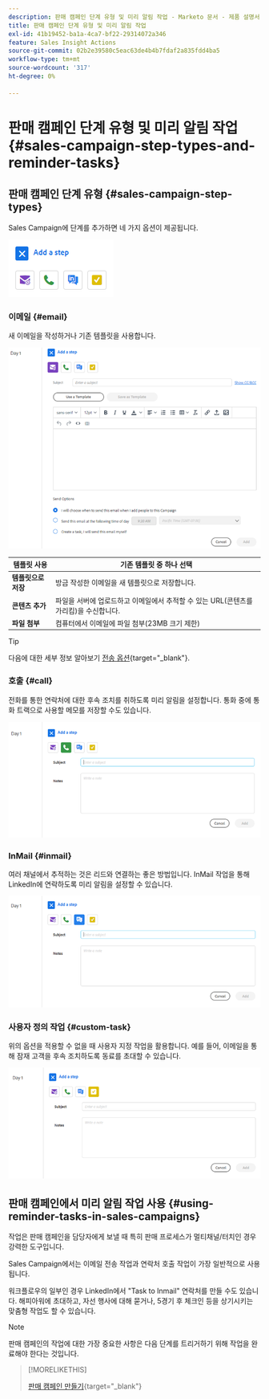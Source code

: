 ```yaml
---
description: 판매 캠페인 단계 유형 및 미리 알림 작업 - Marketo 문서 - 제품 설명서
title: 판매 캠페인 단계 유형 및 미리 알림 작업
exl-id: 41b19452-ba1a-4ca7-bf22-29314072a346
feature: Sales Insight Actions
source-git-commit: 02b2e39580c5eac63de4b4b7fdaf2a835fdd4ba5
workflow-type: tm+mt
source-wordcount: '317'
ht-degree: 0%

---
```


# 판매 캠페인 단계 유형 및 미리 알림 작업 {#sales-campaign-step-types-and-reminder-tasks}

## 판매 캠페인 단계 유형 {#sales-campaign-step-types}

Sales Campaign에 단계를 추가하면 네 가지 옵션이 제공됩니다.

![](assets/sales-campaign-step-types-and-reminder-tasks-1.png)

### 이메일 {#email}

새 이메일을 작성하거나 기존 템플릿을 사용합니다.

![](assets/sales-campaign-step-types-and-reminder-tasks-2.png)

| **템플릿 사용** | 기존 템플릿 중 하나 선택 |
|---|---|
| **템플릿으로 저장** | 방금 작성한 이메일을 새 템플릿으로 저장합니다. |
| **콘텐츠 추가** | 파일을 서버에 업로드하고 이메일에서 추적할 수 있는 URL(콘텐츠를 가리킴)을 수신합니다. |
| **파일 첨부** | 컴퓨터에서 이메일에 파일 첨부(23MB 크기 제한) |

>[!TIP]
>
>다음에 대한 세부 정보 알아보기 [전송 옵션](/help/marketo/product-docs/marketo-sales-insight/actions/campaigns/understanding-sales-campaign-send-options-for-email-steps.md){target="_blank"}.

### 호출 {#call}

전화를 통한 연락처에 대한 후속 조치를 취하도록 미리 알림을 설정합니다. 통화 중에 통화 트랙으로 사용할 메모를 저장할 수도 있습니다.

![](assets/sales-campaign-step-types-and-reminder-tasks-3.png)

### InMail {#inmail}

여러 채널에서 추적하는 것은 리드와 연결하는 좋은 방법입니다. InMail 작업을 통해 LinkedIn에 연락하도록 미리 알림을 설정할 수 있습니다.

![](assets/sales-campaign-step-types-and-reminder-tasks-4.png)

### 사용자 정의 작업 {#custom-task}

위의 옵션을 적용할 수 없을 때 사용자 지정 작업을 활용합니다. 예를 들어, 이메일을 통해 잠재 고객을 후속 조치하도록 동료를 초대할 수 있습니다.

![](assets/sales-campaign-step-types-and-reminder-tasks-5.png)

## 판매 캠페인에서 미리 알림 작업 사용 {#using-reminder-tasks-in-sales-campaigns}

작업은 판매 캠페인을 담당자에게 보낼 때 특히 판매 프로세스가 멀티채널/터치인 경우 강력한 도구입니다.

Sales Campaign에서는 이메일 전송 작업과 연락처 호출 작업이 가장 일반적으로 사용됩니다.

워크플로우의 일부인 경우 LinkedIn에서 &quot;Task to Inmail&quot; 연락처를 만들 수도 있습니다. 해피아워에 초대하고, 자선 행사에 대해 묻거나, 5경기 후 체크인 등을 상기시키는 맞춤형 작업도 할 수 있습니다.

>[!NOTE]
>
>판매 캠페인의 작업에 대한 가장 중요한 사항은 다음 단계를 트리거하기 위해 작업을 완료해야 한다는 것입니다.

>[!MORELIKETHIS]
>
>[판매 캠페인 만들기](/help/marketo/product-docs/marketo-sales-insight/actions/campaigns/create-a-sales-campaign.md){target="_blank"}
